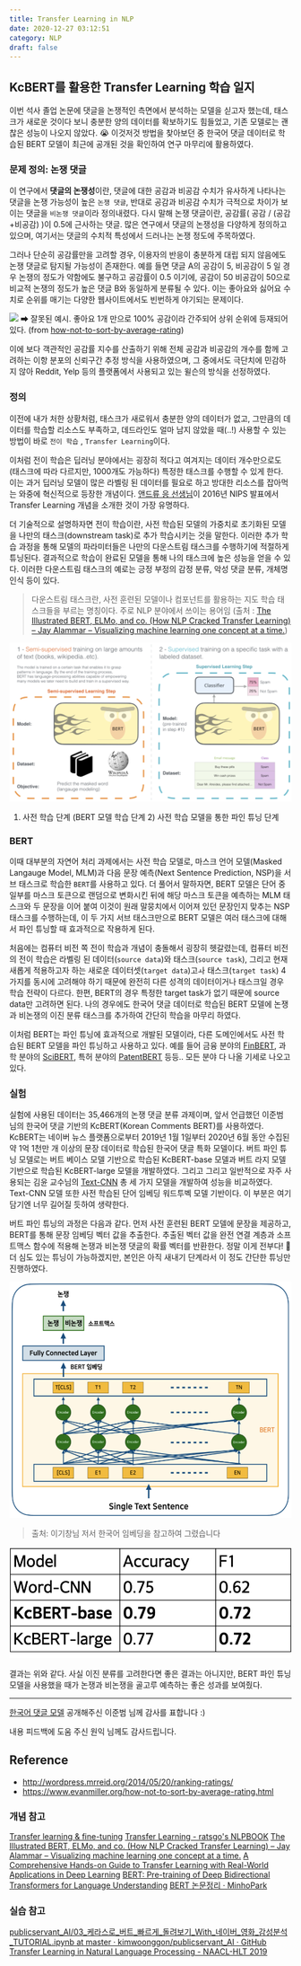 ```yaml
---
title: Transfer Learning in NLP
date: 2020-12-27 03:12:51
category: NLP
draft: false
---
```


## KcBERT를 활용한 Transfer Learning 학습 일지

이번 석사 졸업 논문에 댓글을 논쟁적인 측면에서 분석하는 모델을 싣고자 했는데, 태스크가 새로운 것이다 보니 충분한 양의 데이터를 확보하기도 힘들었고, 기존 모델로는 괜찮은 성능이 나오지 않았다. 😭 이것저것 방법을 찾아보던 중 한국어 댓글 데이터로 학습된 BERT 모델이 최근에 공개된 것을 확인하여 연구 마무리에 활용하였다. 

### 문제 정의: 논쟁 댓글
이 연구에서 **댓글의 논쟁성**이란, 댓글에 대한 공감과 비공감 수치가 유사하게 나타나는 댓글을 논쟁 가능성이 높은 `논쟁 댓글`, 반대로 공감과 비공감 수치가 극적으로 차이가 보이는 댓글을 `비논쟁 댓글`이라 정의내렸다. 다시 말해 논쟁 댓글이란, 공감률( 공감 / (공감+비공감) )이 0.5에 근사하는 댓글. 많은 연구에서 댓글의 논쟁성을 다양하게 정의하고 있으며, 여기서는 댓글의 수치적 특성에서 드러나는 논쟁 정도에 주목하였다.

그러나 단순히 공감률만을 고려할 경우, 이용자의 반응이 충분하게 대립 되지 않음에도 논쟁 댓글로 탐지될 가능성이 존재한다. 예를 들면 댓글 A의 공감이 5, 비공감이 5 일 경우 논쟁의 정도가 약함에도 불구하고 공감률이 0.5 이기에, 공감이 50 비공감이 50으로 비교적 논쟁의 정도가 높은 댓글 B와 동일하게 분류될 수 있다. 이는 좋아요와 싫어요 수치로 순위를 매기는 다양한 웹사이트에서도 빈번하게 야기되는 문제이다. 

![](https://www.evanmiller.org/images/average-rating/amazon.png)
⮕ 잘못된 예시. 좋아요 1개 만으로 100% 공감이라 간주되어 상위 순위에 등재되어 있다. (from [how-not-to-sort-by-average-rating](https://www.evanmiller.org/how-not-to-sort-by-average-rating.html))


이에 보다 객관적인 공감률 지수를 산출하기 위해 전체 공감과 비공감의 개수를 함께 고려하는 이항 분포의 신뢰구간 추정 방식을 사용하였으며, 그 중에서도 극단치에 민감하지 않아 Reddit, Yelp 등의 플랫폼에서 사용되고 있는 윌슨의 방식을 선정하였다.  



### 정의
이전에 내가 처한 상황처럼, 태스크가 새로워서 충분한 양의 데이터가 없고, 그만큼의 데이터를 학습할 리소스도 부족하고, 데드라인도 얼마 남지 않았을 때(..!) 사용할 수 있는 방법이 바로 `전이 학습` , `Transfer Learning`이다.  

이처럼 전이 학습은 딥러닝 분야에서는 굉장히 적다고 여겨지는 데이터 개수만으로도(태스크에 따라 다르지만, 1000개도 가능하다) 특정한 태스크를 수행할 수 있게 한다. 이는 과거 딥러닝 모델이 많은 라벨링 된 데이터를 필요로 하고 방대한 리소스를 잡아먹는 와중에 혁신적으로 등장한 개념이다. [앤드류 응 선생님](https://www.youtube.com/watch?v=wjqaz6m42wU&feature=youtu.be)이 2016년 NIPS 발표에서 Transfer Learning 개념을 소개한 것이 가장 유명하다.

더 기술적으로 설명하자면 전이 학습이란, 사전 학습된 모델의 가중치로 초기화된 모델을 나만의 태스크(downstream task)로 추가 학습시키는 것을 말한다. 이러한 추가 학습 과정을 통해 모델의 파라미터들은 나만의 다운스트림 태스크를 수행하기에 적절하게 튜닝된다. 결과적으로 학습이 완료된 모델을 통해 나의 태스크에 높은 성능을 얻을 수 있다. 이러한 다운스트림 태스크의 예로는 긍정 부정의 감정 분류, 악성 댓글 분류, 개체명 인식 등이 있다. 

> 다운스트림 태스크란, 사전 훈련된 모델이나 컴포넌트를 활용하는 지도 학습 태스크들을 부르는 명칭이다. 주로 NLP 분야에서 쓰이는 용어임 (출처 : [The Illustrated BERT, ELMo, and co. (How NLP Cracked Transfer Learning) – Jay Alammar – Visualizing machine learning one concept at a time.](http://jalammar.github.io/illustrated-bert/))


![](20201227-transfer-learning/TwoStep.png)
1) 사전 학습 단계 (BERT 모델 학습 단계 2) 사전 학습 모델을 통한 파인 튜닝 단계


### BERT
이때 대부분의 자연어 처리 과제에서는 사전 학습 모델로, 마스크 언어 모델(Masked Langauge Model, MLM)과 다음 문장 예측(Next Sentence Prediction, NSP)을 서브 태스크로 학습한 `BERT`를 사용하고 있다. 더 풀어서 말하자면, BERT 모델은 단어 중 일부를 마스크 토큰으로 랜덤으로 변화시킨 뒤에 해당 마스크 토큰을 예측하는 MLM 태스크와 두 문장을 이어 붙여 이것이 원래 말뭉치에서 이어져 있던 문장인지 맞추는 NSP 태스크를 수행하는데, 이 두 가지 서브 태스크만으로 BERT 모델은 여러 태스크에 대해서 파인 튜닝할 때 효과적으로 작용하게 된다. 

처음에는 컴퓨터 비전 쪽 전이 학습과 개념이 충돌해서 굉장히 헷갈렸는데, 컴퓨터 비전의 전이 학습은 라벨링 된 데이터(`source data`)와 태스크(`source task`), 그리고 현재 새롭게 적용하고자 하는 새로운 데이터셋(`target data`)고ㅘ 태스크(`target task`) 4가지를 동시에 고려해야 하기 때문에  완전히 다른 성격의 데이터이거나 태스크일 경우 학습 전략이 다르다. 한편, BERT의 경우 특정한 target task가 없기 때문에 source data만 고려하면 된다. 나의 경우에도 한국어 댓글 데이터로 학습된 BERT 모델에 논쟁과 비논쟁의 이진 분류 태스크를 추가하여 간단히 학습을 마무리  하였다.

이처럼 BERT는 파인 튜닝에 효과적으로 개발된 모델이라, 다른 도메인에서도 사전 학습된 BERT 모델을 파인 튜닝하고 사용하고 있다. 예를 들어 금융 분야의 [FinBERT](https://arxiv.org/abs/1908.10063), 과학 분야의 [SciBERT](https://arxiv.org/abs/1903.10676), 특허 분야의 [PatentBERT](https://arxiv.org/abs/1906.02124) 등등.. 모든 분야 다 나올 기세로 나오고 있다.


### 실험
실험에 사용된 데이터는 35,466개의 논쟁 댓글 분류 과제이며, 앞서 언급했던 이준범 님의 한국어 댓글 기반의 KcBERT(Korean Comments BERT)를 사용하였다.  KcBERT는 네이버 뉴스 플랫폼으로부터 2019년 1월 1일부터 2020년 6월 동안 수집된 약 1억 1천만 개 이상의 문장 데이터로 학습된 한국어 댓글 특화 모델이다.  버트 파인 튜닝 모델로는 버트 베이스 모델 기반으로 학습된 KcBERT-base 모델과 버트 라지 모델 기반으로 학습된 KcBERT-large 모델을 개발하였다. 그리고 그리고 일반적으로 자주 사용되는 김윤 교수님의 [Text-CNN](https://arxiv.org/abs/1408.5882) 총 세 가지 모델을 개발하여 성능을 비교하였다. Text-CNN 모델 또한 사전 학습된 단어 임베딩 워드투벡 모델 기반이다. 이 부분은 여기 담기엔 너무 길어질 듯하여 생략한다. 

버트 파인 튜닝의 과정은 다음과 같다. 먼저 사전 훈련된 BERT 모델에 문장을 제공하고, BERT를 통해 문장 임베딩 벡터 값을 추출한다. 추출된 벡터 값을 완전 연결 계층과 소프트맥스 함수에 적용해 논쟁과 비논쟁 댓글의 확률 벡터를 반환한다. 정말 이게 전부다! 🤨 더 심도 있는 튜닝이 가능하겠지만, 본인은 아직 새내기 단계라서 이 정도 간단한 튜닝만 진행하였다.

![](20201227-transfer-learning/BERT_architecture.png)
> 출처: 이기창님 저서 한국어 임베딩을 참고하여 그렸습니다


![](20201227-transfer-learning/model_result.png)

결과는 위와 같다. 사실 이진 분류를 고려한다면 좋은 결과는 아니지만, BERT 파인 튜닝 모델을 사용했을 때가 논쟁과 비논쟁을 골고루 예측하는 좋은 성과를 보여줬다.

---
[한국어 댓글 모델](https://github.com/Beomi/KcBERT) 공개해주신 이준범 님께 감사를 표합니다 :)

내용 피드백에 도움 주신 원익 님께도 감사드립니다.

## Reference
- http://wordpress.mrreid.org/2014/05/20/ranking-ratings/
- https://www.evanmiller.org/how-not-to-sort-by-average-rating.html

### 개념 참고
[Transfer learning & fine-tuning](https://keras.io/guides/transfer_learning/)
[Transfer Learning - ratsgo's NLPBOOK](https://ratsgo.github.io/nlpbook/docs/introduction/transfer/)
[The Illustrated BERT, ELMo, and co. (How NLP Cracked Transfer Learning) – Jay Alammar – Visualizing machine learning one concept at a time.](http://jalammar.github.io/illustrated-bert/)
[A Comprehensive Hands-on Guide to Transfer Learning with Real-World Applications in Deep Learning](https://towardsdatascience.com/a-comprehensive-hands-on-guide-to-transfer-learning-with-real-world-applications-in-deep-learning-212bf3b2f27a)
[BERT: Pre-training of Deep Bidirectional Transformers for Language Understanding](https://arxiv.org/abs/1810.04805)
[BERT 논문정리 · MinhoPark](https://mino-park7.github.io/nlp/2018/12/12/bert-%EB%85%BC%EB%AC%B8%EC%A0%95%EB%A6%AC/?fbclid=IwAR3S-8iLWEVG6FGUVxoYdwQyA-zG0GpOUzVEsFBd0ARFg4eFXqCyGLznu7w)

### 실습 참고
[publicservant_AI/03_케라스로_버트_빠르게_돌려보기_With_네이버_영화_감성분석_TUTORIAL.ipynb at master · kimwoonggon/publicservant_AI · GitHub](https://github.com/kimwoonggon/publicservant_AI/blob/master/03_%EC%BC%80%EB%9D%BC%EC%8A%A4%EB%A1%9C_%EB%B2%84%ED%8A%B8_%EB%B9%A0%EB%A5%B4%EA%B2%8C_%EB%8F%8C%EB%A0%A4%EB%B3%B4%EA%B8%B0_With_%EB%84%A4%EC%9D%B4%EB%B2%84_%EC%98%81%ED%99%94_%EA%B0%90%EC%84%B1%EB%B6%84%EC%84%9D_TUTORIAL.ipynb)
[Transfer Learning in Natural Language Processing - NAACL-HLT 2019](https://docs.google.com/presentation/d/1fIhGikFPnb7G5kr58OvYC3GN4io7MznnM0aAgadvJfc/edit#slide=id.g56add7608c_0_6)

<!--stackedit_data:
eyJoaXN0b3J5IjpbMTUzODI3MDc5OCwxMTM0ODAxOTc5XX0=
-->